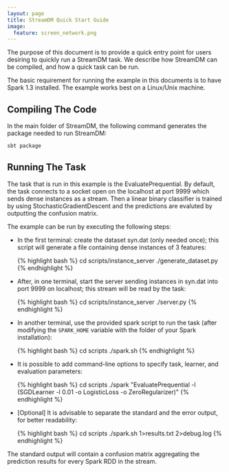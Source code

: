 ```yaml
---
layout: page
title: StreamDM Quick Start Guide
image:
  feature: screen_network.png
---
```

The purpose of this document is to provide a quick entry point for users
desiring to quickly run a StreamDM task. We describe how StreamDM can be
compiled, and how a quick task can be run.

The basic requirement for running the example in this documents is to have Spark
1.3 installed. The example works best on a Linux/Unix machine.

## Compiling The Code

In the main folder of StreamDM, the following command generates the package
needed to run StreamDM:

```bash
sbt package
```

## Running The Task

The task that is run in this example is the EvaluatePrequential. By default, the
task connects to a socket open on the localhost at port 9999 which sends dense
instances as a stream. Then a linear binary classifier is trained by using
StochasticGradientDescent and the predictions are evaluted by outputting the
confusion matrix.

The example can be run by executing the following steps:

* In the first terminal: create the dataset syn.dat (only needed once); this
  script will generate a file containing dense instances of 3 features:

  {% highlight bash %}
  cd scripts/instance_server
  ./generate_dataset.py
  {% endhighlight %}

* After, in one terminal, start the server sending instances in syn.dat into
  port 9999 on localhost; this stream will be read by the task:

  {% highlight bash %}
  cd scripts/instance_server
  ./server.py
  {% endhighlight %}

* In another terminal, use the provided spark script to run the task (after
  modifying the `SPARK_HOME` variable with the folder of your Spark installation):

  {% highlight bash %}
  cd scripts
  ./spark.sh
  {% endhighlight %}

* It is possible to add command-line options to specify task, learner, and evaluation parameters:
 
  {% highlight bash %}
  cd scripts
  ./spark "EvaluatePrequential -l (SGDLearner -l 0.01 -o LogisticLoss -o ZeroRegularizer)"
  {% endhighlight %}

* [Optional] It is advisable to separate the standard and the error output, for
  better readability:

  {% highlight bash %}
  cd scripts
  ./spark.sh 1>results.txt 2>debug.log
  {% endhighlight %}

The standard output will contain a confusion matrix aggregating the prediction
results for every Spark RDD in the stream.
